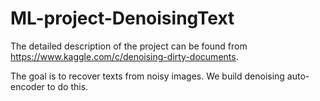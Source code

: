 # ML-project-DenoisingText
The detailed description of the project can be found from
https://www.kaggle.com/c/denoising-dirty-documents.

The goal is to recover texts from noisy images. We build denoising auto-encoder to do this. 
